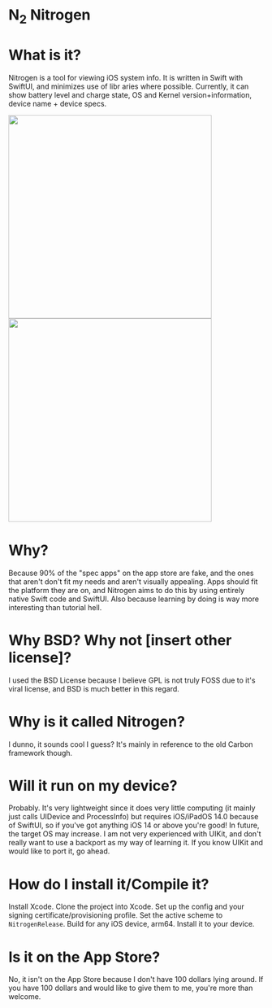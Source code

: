 # N<sub>2</sub> Nitrogen 

# What is it?

Nitrogen is a tool for viewing iOS system info. It is written in Swift with SwiftUI, and minimizes use of libr aries where possible.
Currently, it can show battery level and charge state, OS and Kernel version+information, device name + device specs.

<p float="left">
  <img src="https://user-images.githubusercontent.com/54189319/141285732-48f9ccd9-fee3-49e2-aa6f-7c6f41a1c71a.png" width="400">
  <img src="https://user-images.githubusercontent.com/54189319/141285830-36cc958b-74aa-44d4-a007-fba3d3f2f117.png" width="400">
</p>

# Why?

Because 90% of the "spec apps" on the app store are fake, and the ones that aren't don't fit my needs and aren't visually appealing. Apps should fit the platform they are on, and Nitrogen aims to do this by using entirely native Swift code and SwiftUI. Also because learning by doing is way more interesting than tutorial hell.

# Why BSD? Why not [insert other license]?

I used the BSD License because I believe GPL is not truly FOSS due to it's viral license, and BSD is much better in this regard.

# Why is it called Nitrogen?

I dunno, it sounds cool I guess? It's mainly in reference to the old Carbon framework though.

# Will it run on my device?

Probably. It's very lightweight since it does very little computing (it mainly just calls UIDevice and ProcessInfo) but requires iOS/iPadOS 14.0 because of SwiftUI, so if you've got anything iOS 14 or above you're good! In future, the target OS may increase. I am not very experienced with UIKit, and don't really want to use a backport as my way of learning it. If you know UIKit and would like to port it, go ahead.

# How do I install it/Compile it?

Install Xcode. Clone the project into Xcode. Set up the config and your signing certificate/provisioning profile. Set the active scheme to ```NitrogenRelease```. Build for any iOS device, arm64. Install it to your device. 

# Is it on the App Store?

No, it isn't on the App Store because I don't have 100 dollars lying around. If you have 100 dollars and would like to give them to me, you're more than welcome.
